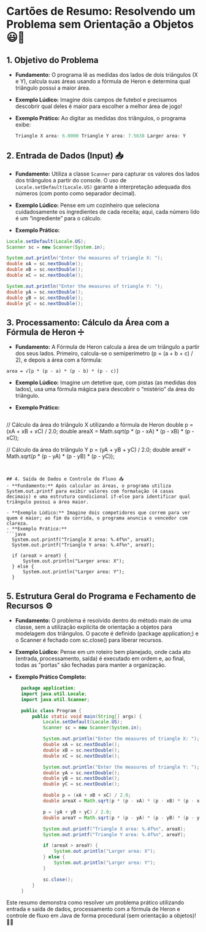 # Cartões de Resumo: Resolvendo um Problema sem Orientação a Objetos 😃📐

## 1. Objetivo do Problema
  - **Fundamento:** O programa lê as medidas dos lados de dois triângulos (X e Y), calcula suas áreas usando a fórmula de Heron e determina qual triângulo possui a maior área.
  
  - **Exemplo Lúdico:** Imagine dois campos de futebol e precisamos descobrir qual deles é maior para escolher a melhor área de jogo!
  
  - **Exemplo Prático:** Ao digitar as medidas dos triângulos, o programa exibe:
    ```java
    Triangle X area: 6.0000 Triangle Y area: 7.5638 Larger area: Y
    ```

## 2. Entrada de Dados (Input) 📥
  - **Fundamento:** Utiliza a classe `Scanner` para capturar os valores dos lados dos triângulos a partir do console. O uso de `Locale.setDefault(Locale.US)` garante a interpretação adequada dos números (com ponto como separador decimal).

  - **Exemplo Lúdico:** Pense em um cozinheiro que seleciona cuidadosamente os ingredientes de cada receita; aqui, cada número lido é um “ingrediente” para o cálculo.

  - **Exemplo Prático:**
  ```java
  Locale.setDefault(Locale.US);
  Scanner sc = new Scanner(System.in);

  System.out.println("Enter the measures of triangle X: ");
  double xA = sc.nextDouble();
  double xB = sc.nextDouble();
  double xC = sc.nextDouble();

  System.out.println("Enter the measures of triangle Y: ");
  double yA = sc.nextDouble();
  double yB = sc.nextDouble();
  double yC = sc.nextDouble();
  ```


## 3. Processamento: Cálculo da Área com a Fórmula de Heron ➗
  - **Fundamento:** A Fórmula de Heron calcula a área de um triângulo a partir dos seus lados. Primeiro, calcula-se o semiperímetro (p = (a + b + c) / 2), e depois a área com a fórmula:
  
  `area = √[p * (p - a) * (p - b) * (p - c)]`

  - **Exemplo Lúdico:** Imagine um detetive que, com pistas (as medidas dos lados), usa uma fórmula mágica para descobrir o “mistério” da área do triângulo.

  - **Exemplo Prático:**
    ```java
  // Cálculo da área do triângulo X utilizando a fórmula de Heron
  double p = (xA + xB + xC) / 2.0;
  double areaX = Math.sqrt(p * (p - xA) * (p - xB) * (p - xC));

  // Cálculo da área do triângulo Y
  p = (yA + yB + yC) / 2.0;
  double areaY = Math.sqrt(p * (p - yA) * (p - yB) * (p - yC));
  ```


## 4. Saída de Dados e Controle de Fluxo 📤
  - **Fundamento:** Após calcular as áreas, o programa utiliza System.out.printf para exibir valores com formatação (4 casas decimais) e uma estrutura condicional if-else para identificar qual triângulo possui a área maior.

  - **Exemplo Lúdico:** Imagine dois competidores que correm para ver quem é maior; ao fim da corrida, o programa anuncia o vencedor com clareza.
  - **Exemplo Prático:**
  ```java
    System.out.printf("Triangle X area: %.4f%n", areaX);
    System.out.printf("Triangle Y area: %.4f%n", areaY);

    if (areaX > areaY) {
        System.out.println("Larger area: X");
    } else {
        System.out.println("Larger area: Y");
    }
   ```


## 5. Estrutura Geral do Programa e Fechamento de Recursos ⚙️
  - **Fundamento:** O problema é resolvido dentro do método main de uma classe, sem a utilização explícita de orientação a objetos para modelagem dos triângulos. O pacote é definido (package application;) e o Scanner é fechado com sc.close() para liberar recursos.

- **Exemplo Lúdico:** Pense em um roteiro bem planejado, onde cada ato (entrada, processamento, saída) é executado em ordem e, ao final, todas as "portas" são fechadas para manter a organização.

- **Exemplo Prático Completo:**
  ```java
    package application;
    import java.util.Locale;
    import java.util.Scanner;

    public class Program {
        public static void main(String[] args) {
            Locale.setDefault(Locale.US);
            Scanner sc = new Scanner(System.in);

            System.out.println("Enter the measures of triangle X: ");
            double xA = sc.nextDouble();
            double xB = sc.nextDouble();
            double xC = sc.nextDouble();

            System.out.println("Enter the measures of triangle Y: ");
            double yA = sc.nextDouble();
            double yB = sc.nextDouble();
            double yC = sc.nextDouble();

            double p = (xA + xB + xC) / 2.0;
            double areaX = Math.sqrt(p * (p - xA) * (p - xB) * (p - xC));

            p = (yA + yB + yC) / 2.0;
            double areaY = Math.sqrt(p * (p - yA) * (p - yB) * (p - yC));

            System.out.printf("Triangle X area: %.4f%n", areaX);
            System.out.printf("Triangle Y area: %.4f%n", areaY);

            if (areaX > areaY) {
                System.out.println("Larger area: X");
            } else {
                System.out.println("Larger area: Y");
            }

            sc.close();
        }
    }
  ```


Este resumo demonstra como resolver um problema prático utilizando entrada e saída de dados, processamento com a fórmula de Heron e controle de fluxo em Java de forma procedural (sem orientação a objetos)! 🚀😊



